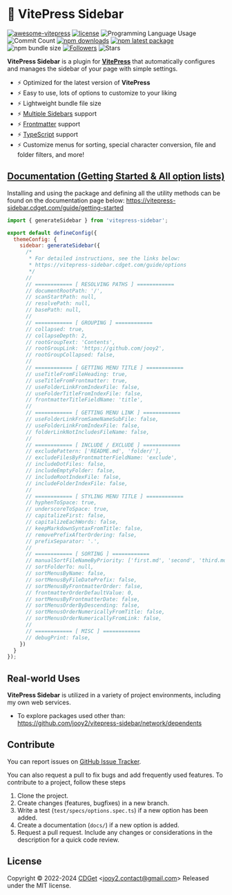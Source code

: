 # 🔌 VitePress Sidebar

[![awesome-vitepress](https://awesome.re/mentioned-badge.svg)](https://github.com/logicspark/awesome-vitepress-v1) [![license](https://img.shields.io/badge/license-MIT-blue.svg)](https://github.com/jooy2/vitepress-sidebar/blob/master/LICENSE) ![Programming Language Usage](https://img.shields.io/github/languages/top/jooy2/vitepress-sidebar) ![Commit Count](https://img.shields.io/github/commit-activity/y/jooy2/vitepress-sidebar) [![npm downloads](https://img.shields.io/npm/dm/vitepress-sidebar.svg)](https://www.npmjs.com/package/vitepress-sidebar) [![npm latest package](https://img.shields.io/npm/v/vitepress-sidebar/latest.svg)](https://www.npmjs.com/package/vitepress-sidebar) ![npm bundle size](https://img.shields.io/bundlephobia/min/vitepress-sidebar) [![Followers](https://img.shields.io/github/followers/jooy2?style=social)](https://github.com/jooy2) ![Stars](https://img.shields.io/github/stars/jooy2/vitepress-sidebar?style=social)

**VitePress Sidebar** is a plugin for **[VitePress](https://vitepress.dev)** that automatically configures and manages the sidebar of your page with simple settings.

- ⚡️ Optimized for the latest version of **VitePress**
- ⚡️ Easy to use, lots of options to customize to your liking
- ⚡️ Lightweight bundle file size
- ⚡️ [Multiple Sidebars](https://vitepress.dev/reference/default-theme-sidebar#multiple-sidebars) support
- ⚡️ [Frontmatter](https://vitepress.dev/guide/frontmatter) support
- ⚡️ [TypeScript](https://www.typescriptlang.org) support
- ⚡️ Customize menus for sorting, special character conversion, file and folder filters, and more!

## [Documentation (Getting Started & All option lists)](https://vitepress-sidebar.cdget.com/guide/getting-started)

Installing and using the package and defining all the utility methods can be found on the documentation page below: https://vitepress-sidebar.cdget.com/guide/getting-started

```javascript
import { generateSidebar } from 'vitepress-sidebar';

export default defineConfig({
  themeConfig: {
    sidebar: generateSidebar({
      /*
       * For detailed instructions, see the links below:
       * https://vitepress-sidebar.cdget.com/guide/options
       */
      //
      // ============ [ RESOLVING PATHS ] ============
      // documentRootPath: '/',
      // scanStartPath: null,
      // resolvePath: null,
      // basePath: null,
      //
      // ============ [ GROUPING ] ============
      // collapsed: true,
      // collapseDepth: 2,
      // rootGroupText: 'Contents',
      // rootGroupLink: 'https://github.com/jooy2',
      // rootGroupCollapsed: false,
      //
      // ============ [ GETTING MENU TITLE ] ============
      // useTitleFromFileHeading: true,
      // useTitleFromFrontmatter: true,
      // useFolderLinkFromIndexFile: false,
      // useFolderTitleFromIndexFile: false,
      // frontmatterTitleFieldName: 'title',
      //
      // ============ [ GETTING MENU LINK ] ============
      // useFolderLinkFromSameNameSubFile: false,
      // useFolderLinkFromIndexFile: false,
      // folderLinkNotIncludesFileName: false,
      //
      // ============ [ INCLUDE / EXCLUDE ] ============
      // excludePattern: ['README.md', 'folder/'],
      // excludeFilesByFrontmatterFieldName: 'exclude',
      // includeDotFiles: false,
      // includeEmptyFolder: false,
      // includeRootIndexFile: false,
      // includeFolderIndexFile: false,
      //
      // ============ [ STYLING MENU TITLE ] ============
      // hyphenToSpace: true,
      // underscoreToSpace: true,
      // capitalizeFirst: false,
      // capitalizeEachWords: false,
      // keepMarkdownSyntaxFromTitle: false,
      // removePrefixAfterOrdering: false,
      // prefixSeparator: '.',
      //
      // ============ [ SORTING ] ============
      // manualSortFileNameByPriority: ['first.md', 'second', 'third.md'],
      // sortFolderTo: null,
      // sortMenusByName: false,
      // sortMenusByFileDatePrefix: false,
      // sortMenusByFrontmatterOrder: false,
      // frontmatterOrderDefaultValue: 0,
      // sortMenusByFrontmatterDate: false,
      // sortMenusOrderByDescending: false,
      // sortMenusOrderNumericallyFromTitle: false,
      // sortMenusOrderNumericallyFromLink: false,
      //
      // ============ [ MISC ] ============
      // debugPrint: false,
    })
  }
});
```

## Real-world Uses

**VitePress Sidebar** is utilized in a variety of project environments, including my own web services.

- To explore packages used other than: https://github.com/jooy2/vitepress-sidebar/network/dependents

## Contribute

You can report issues on [GitHub Issue Tracker](https://github.com/jooy2/vitepress-sidebar/issues).

You can also request a pull to fix bugs and add frequently used features. To contribute to a project, follow these steps

1. Clone the project.
2. Create changes (features, bugfixes) in a new branch.
3. Write a test (`test/specs/options.spec.ts`) if a new option has been added.
4. Create a documentation (`docs/`) if a new option is added.
5. Request a pull request. Include any changes or considerations in the description for a quick code review.

## License

Copyright © 2022-2024 [CDGet](https://cdget.com) <[jooy2.contact@gmail.com](mailto:jooy2.contact@gmail.com)> Released under the MIT license.
